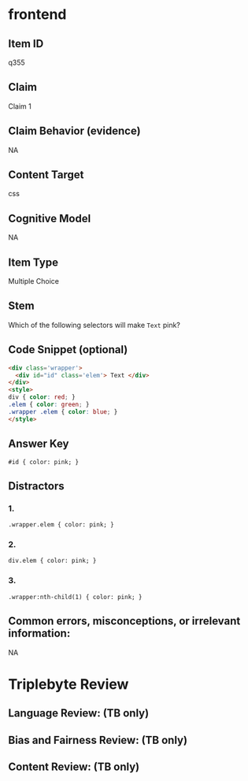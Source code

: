 # frontend

## Item ID
q355

## Claim
Claim 1

## Claim Behavior (evidence)
NA

## Content Target
css

## Cognitive Model
NA

## Item Type
Multiple Choice

## Stem
Which of the following selectors will make `Text` pink?

## Code Snippet (optional)
```html
<div class='wrapper'>
  <div id="id" class='elem'> Text </div>
</div>
<style>
div { color: red; }
.elem { color: green; }
.wrapper .elem { color: blue; }
</style>
```

## Answer Key
`#id { color: pink; }`

## Distractors

### 1.
`.wrapper.elem { color: pink; }`

### 2.
`div.elem { color: pink; }`

### 3.
`.wrapper:nth-child(1) { color: pink; }`

## Common errors, misconceptions, or irrelevant information:
NA

# Triplebyte Review


## Language Review: (TB only)


## Bias and Fairness Review: (TB only)


## Content Review: (TB only)

